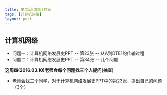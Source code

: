 ```yaml
---
title: 第二周(本周)作业
tags: [计算机网络]
layout: post
---
```


计算机网络
---
*	问题一：计算机网络发展史PPT -- 第23张 -- 从A到DTE1的传输过程
*	问题二：计算机网络发展史PPT -- 第34张 -- 几个问题

**这周四(2016.03.10)老师会每个问题找三个人提问(抽查)**

*	老师会找三个同学，对于计算机网络发展史PPT中的第23张，提出自己的问题（3个）
